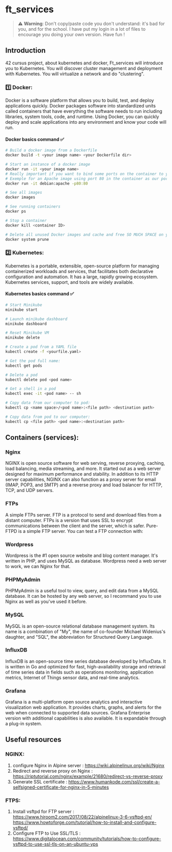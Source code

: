 # ft_services
> :warning: **Warning**: Don't copy/paste code you don't understand: it's bad for you, and for the school. I have put my login in a lot of files to encourage you doing your own version. Have fun !
## Introduction
42 cursus project, about kubernetes and docker, Ft_services will introduce you to Kubernetes. You will discover cluster management and
deployment with Kubernetes. You will virtualize a network and do "clustering".
### :one: Docker:
Docker is a software platform that allows you to build, test, and deploy applications quickly. Docker packages software into standardized units called containers that have everything the software needs to run including libraries, system tools, code, and runtime. Using Docker, you can quickly deploy and scale applications into any environment and know your code will run.
#### Docker basics command :white_check_mark:
```sh
# Build a docker image from a Dockerfile
docker build -t <your image name> <your Dockerfile dir>

# Start an instance of a docker image
docker run -it <your image name>
# Really important if you want to bind some ports on the container to your own computer, use -p option.
# Exemple for an Apache image using port 80 in the container as our port 80
docker run -it debian:apache -p80:80

# See all images
docker images

# See running containers
docker ps

# Stop a container
docker kill <container ID>

# Delete all unused Docker images and cache and free SO MUCH SPACE on your computer
docker system prune
```
### :two: Kubernetes:
Kubernetes is a portable, extensible, open-source platform for managing containerized workloads and services, that facilitates both declarative configuration and automation. It has a large, rapidly growing ecosystem. Kubernetes services, support, and tools are widely available.
#### Kubernetes basics command :white_check_mark:
```sh
# Start Minikube
minikube start

# Launch minikube dashboard
minikube dashboard

# Reset Minikube VM
minikube delete

# Create a pod from a YAML file
kubectl create -f <yourfile.yaml>

# Get the pod full name:
kubectl get pods

# Delete a pod
kubectl delete pod <pod name>

# Get a shell in a pod
kubectl exec -it <pod name> -- sh

# Copy data from our computer to pod:
kubectl cp <name space>/<pod name>:<file path> <destination path>

# Copy data from pod to our computer:
kubectl cp <file path> <pod name>:<destination path>
```
## Containers (services):
### Nginx
NGINX is open source software for web serving, reverse proxying, caching, load balancing, media streaming, and more. It started out as a web server designed for maximum performance and stability. In addition to its HTTP server capabilities, NGINX can also function as a proxy server for email (IMAP, POP3, and SMTP) and a reverse proxy and load balancer for HTTP, TCP, and UDP servers.

### FTPs
A simple FTPs server. FTP is a protocol to send and download files from a distant computer. FTPs is a version that uses SSL to encrypt communications between the client and the server, which is safer. Pure-FTPD is a simple FTP server. You can test a FTP connection with:

### Wordpress
Wordpress is the #1 open source website and blog content manager. It's written in PHP, and uses MySQL as database. Wordpress need a web server to work, we can Nginx for that.

### PHPMyAdmin
PHPMyAdmin is a useful tool to view, query, and edit data from a MySQL database. It can be hosted by any web server, so I recommand you to use Nginx as well as you've used it before.

### MySQL
MySQL is an open-source relational database management system. Its name is a combination of "My", the name of co-founder Michael Widenius's daughter, and "SQL", the abbreviation for Structured Query Language.
### InfluxDB
InfluxDB is an open-source time series database developed by InfluxData. It is written in Go and optimized for fast, high-availability storage and retrieval of time series data in fields such as operations monitoring, application metrics, Internet of Things sensor data, and real-time analytics.
### Grafana
Grafana is a multi-platform open source analytics and interactive visualization web application. It provides charts, graphs, and alerts for the web when connected to supported data sources. Grafana Enterprise version with additional capabilities is also available. It is expandable through a plug-in system.

## Useful resources

### NGINX:
1. configure Nginx in Alpine server : https://wiki.alpinelinux.org/wiki/Nginx
2. Redirect and reverse proxy on Nginx : https://riptutorial.com/nginx/example/21680/redirect-vs-reverse-proxy
3. Generate SSL certificate : https://www.humankode.com/ssl/create-a-selfsigned-certificate-for-nginx-in-5-minutes

### FTPS:
1. Install vsftpd for FTP server : https://www.hiroom2.com/2017/08/22/alpinelinux-3-6-vsftpd-en/
                https://www.howtoforge.com/tutorial/how-to-install-and-configure-vsftpd/
2. Configure FTP to Use SSL/TLS : 
                https://www.digitalocean.com/community/tutorials/how-to-configure-vsftpd-to-use-ssl-tls-on-an-ubuntu-vps
